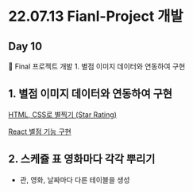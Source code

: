 # 22.07.13 Fianl-Project 개발

## Day 10

<aside>
🔑 Final 프로젝트 개발
1. 별점 이미지 데이터와 연동하여 구현

</aside>

## 1. 별점 이미지 데이터와 연동하여 구현

[HTML, CSS로 별찍기 (Star Rating)](https://melthleeth.tistory.com/entry/HTML-CSS%EB%A1%9C-%EB%B3%84%EC%B0%8D%EA%B8%B0-Star-Rating)

[React 별점 기능 구현](https://velog.io/@yshh0514/React-%EB%B3%84%EC%A0%90-%EA%B8%B0%EB%8A%A5-%EA%B5%AC%ED%98%84)

## 2. 스케쥴 표 영화마다 각각 뿌리기

- 관, 영화, 날짜마다 다른 테이블을 생성